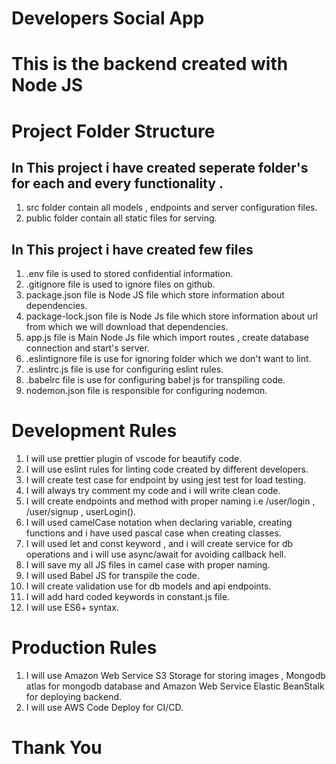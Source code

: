 # Developers Social App

# This is the backend  created with Node JS



# Project Folder Structure

## In This project i have created seperate folder's for each and every functionality .

1. src folder contain all models , endpoints and server configuration files.
2. public folder contain all static files for serving.

## In This project i have created few files

1. .env file is used to stored confidential information.
2. .gitignore file is used to ignore files on github.
3. package.json file is Node JS file which store information about dependencies.
4. package-lock.json file is Node Js file which store information about url from which we will
   download that dependencies.
5. app.js file is Main Node Js file which import routes , create database connection and start's
   server.
6. .eslintignore file is use for ignoring folder which we don't want to lint.
7. .eslintrc.js file is use for configuring eslint rules.
8. .babelrc file is use for configuring babel js for transpiling code.
9. nodemon.json file is responsible for configuring nodemon.

# Development Rules

1. I will use prettier plugin of vscode for beautify code.
2. I will use eslint rules for linting code created by different developers.
3. I will create test case for endpoint by using jest test for load testing.
4. I will always try comment my code and i will write clean code.
5. I will create endpoints and method with proper naming i.e /user/login , /user/signup , userLogin().
6. I will used camelCase notation when declaring variable, creating functions and i have used pascal case when creating classes.
7. I will used let and const keyword , and i will create service for db operations and i will use async/await for avoiding callback hell.
8. I will save my all JS files in camel case with proper naming.
9. I will used Babel JS for transpile the code.
10. I will create validation use for db models and api endpoints.
11. I will add hard coded keywords in constant.js file.
12. I will use ES6+ syntax.

# Production Rules

1. I will use Amazon Web Service S3 Storage for storing images , Mongodb atlas for mongodb database and Amazon Web Service Elastic BeanStalk for deploying backend.
2. I will use AWS Code Deploy for CI/CD.

# Thank You
